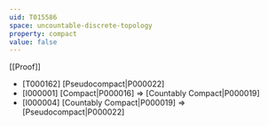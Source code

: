 ```yaml
---
uid: T015586
space: uncountable-discrete-topology
property: compact
value: false
---
```

[[Proof]]

* [T000162] [Pseudocompact|P000022]
* [I000001] [Compact|P000016] => [Countably Compact|P000019]
* [I000004] [Countably Compact|P000019] => [Pseudocompact|P000022]

